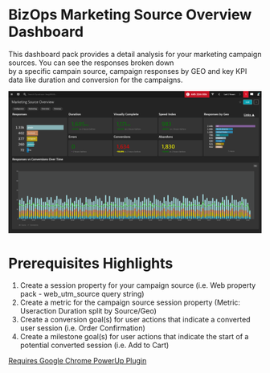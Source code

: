 # BizOps Marketing Source Overview Dashboard

This dashboard pack provides a detail analysis for your marketing campaign sources. You can see the responses broken down <br>
by a specific campain source, campaign responses by GEO and key KPI data like duration and conversion for the campaigns. <br>

![Marketing Campaign Analysis](MSO.png)

# Prerequisites Highlights

1. Create a session property for your campaign source (i.e. Web property pack - web\_utm\_source query string)
2. Create a metric for the campaign source session property (Metric: Useraction Duration split by Source/Geo)
3. Create a conversion goal(s) for user actions that indicate a converted user session (i.e. Order Confirmation)
4. Create a milestone goal(s) for user actions that indicate the start of a potential converted session (i.e. Add to Cart)

[Requires Google Chrome PowerUp Plugin](https://chrome.google.com/webstore/detail/dynatrace-dashboard-power/dmpgdhbpdodhddciokonbahhbpaalmco)
